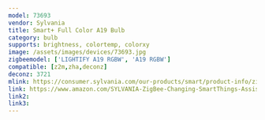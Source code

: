 ```yaml
---
model: 73693
vendor: Sylvania
title: Smart+ Full Color A19 Bulb
category: bulb
supports: brightness, colortemp, colorxy
image: /assets/images/devices/73693.jpg
zigbeemodel: ['LIGHTIFY A19 RGBW', 'A19 RGBW']
compatible: [z2m,zha,deconz]
deconz: 3721
mlink: https://consumer.sylvania.com/our-products/smart/product-info/zigbee/smart-zigbee-full-color-a19-led-light-bulb/index.jsp
link: https://www.amazon.com/SYLVANIA-ZigBee-Changing-SmartThings-Assistant/dp/B0197840KQ
link2: 
link3: 
---
```

